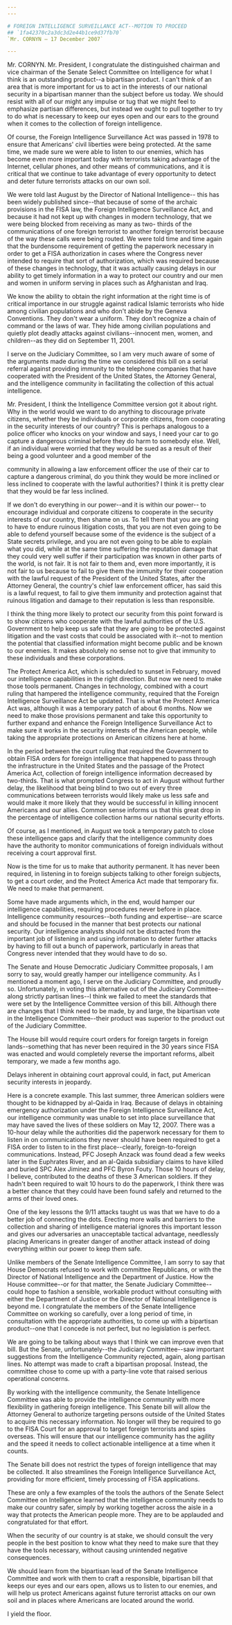 ```yaml
---
---

# FOREIGN INTELLIGENCE SURVEILLANCE ACT--MOTION TO PROCEED
## `1fa42370c2a3dc3d2e44b1ce9d37fb70`
`Mr. CORNYN — 17 December 2007`

---
```



Mr. CORNYN. Mr. President, I congratulate the distinguished chairman 
and vice chairman of the Senate Select Committee on Intelligence for 
what I think is an outstanding product--a bipartisan product. I can't 
think of an area that is more important for us to act in the interests 
of our national security in a bipartisan manner than the subject before 
us today. We should resist with all of our might any impulse or tug 
that we might feel to emphasize partisan differences, but instead we 
ought to pull together to try to do what is necessary to keep our eyes 
open and our ears to the ground when it comes to the collection of 
foreign intelligence.

Of course, the Foreign Intelligence Surveillance Act was passed in 
1978 to ensure that Americans' civil liberties were being protected. At 
the same time, we made sure we were able to listen to our enemies, 
which has become even more important today with terrorists taking 
advantage of the Internet, cellular phones, and other means of 
communications, and it is critical that we continue to take advantage 
of every opportunity to detect and deter future terrorists attacks on 
our own soil.

We were told last August by the Director of National Intelligence--
this has been widely published since--that because of some of the 
archaic provisions in the FISA law, the Foreign Intelligence 
Surveillance Act, and because it had not kept up with changes in modern 
technology, that we were being blocked from receiving as many as two-
thirds of the communications of one foreign terrorist to another 
foreign terrorist because of the way these calls were being routed. We 
were told time and time again that the burdensome requirement of 
getting the paperwork necessary in order to get a FISA authorization in 
cases where the Congress never intended to require that sort of 
authorization, which was required because of these changes in 
technology, that it was actually causing delays in our ability to get 
timely information in a way to protect our country and our men and 
women in uniform serving in places such as Afghanistan and Iraq.

We know the ability to obtain the right information at the right time 
is of critical importance in our struggle against radical Islamic 
terrorists who hide among civilian populations and who don't abide by 
the Geneva Conventions. They don't wear a uniform. They don't recognize 
a chain of command or the laws of war. They hide among civilian 
populations and quietly plot deadly attacks against civilians--innocent 
men, women, and children--as they did on September 11, 2001.

I serve on the Judiciary Committee, so I am very much aware of some 
of the arguments made during the time we considered this bill on a 
serial referral against providing immunity to the telephone companies 
that have cooperated with the President of the United States, the 
Attorney General, and the intelligence community in facilitating the 
collection of this actual intelligence.

Mr. President, I think the Intelligence Committee version got it 
about right. Why in the world would we want to do anything to 
discourage private citizens, whether they be individuals or corporate 
citizens, from cooperating in the security interests of our country? 
This is perhaps analogous to a police officer who knocks on your window 
and says, I need your car to go capture a dangerous criminal before 
they do harm to somebody else. Well, if an individual were worried that 
they would be sued as a result of their being a good volunteer and a 
good member of the


community in allowing a law enforcement officer the use of their car to 
capture a dangerous criminal, do you think they would be more inclined 
or less inclined to cooperate with the lawful authorities? I think it 
is pretty clear that they would be far less inclined.

If we don't do everything in our power--and it is within our power--
to encourage individual and corporate citizens to cooperate in the 
security interests of our country, then shame on us. To tell them that 
you are going to have to endure ruinous litigation costs, that you are 
not even going to be able to defend yourself because some of the 
evidence is the subject of a State secrets privilege, and you are not 
even going to be able to explain what you did, while at the same time 
suffering the reputation damage that they could very well suffer if 
their participation was known in other parts of the world, is not fair. 
It is not fair to them and, even more importantly, it is not fair to us 
because to fail to give them the immunity for their cooperation with 
the lawful request of the President of the United States, after the 
Attorney General, the country's chief law enforcement officer, has said 
this is a lawful request, to fail to give them immunity and protection 
against that ruinous litigation and damage to their reputation is less 
than responsible.

I think the thing more likely to protect our security from this point 
forward is to show citizens who cooperate with the lawful authorities 
of the U.S. Government to help keep us safe that they are going to be 
protected against litigation and the vast costs that could be 
associated with it--not to mention the potential that classified 
information might become public and be known to our enemies. It makes 
absolutely no sense not to give that immunity to these individuals and 
these corporations.

The Protect America Act, which is scheduled to sunset in February, 
moved our intelligence capabilities in the right direction. But now we 
need to make those tools permanent. Changes in technology, combined 
with a court ruling that hampered the intelligence community, required 
that the Foreign Intelligence Surveillance Act be updated. That is what 
the Protect America Act was, although it was a temporary patch of about 
6 months. Now we need to make those provisions permanent and take this 
opportunity to further expand and enhance the Foreign Intelligence 
Surveillance Act to make sure it works in the security interests of the 
American people, while taking the appropriate protections on American 
citizens here at home.

In the period between the court ruling that required the Government 
to obtain FISA orders for foreign intelligence that happened to pass 
through the infrastructure in the United States and the passage of the 
Protect America Act, collection of foreign intelligence information 
decreased by two-thirds. That is what prompted Congress to act in 
August without further delay, the likelihood that being blind to two 
out of every three communications between terrorists would likely make 
us less safe and would make it more likely that they would be 
successful in killing innocent Americans and our allies. Common sense 
informs us that this great drop in the percentage of intelligence 
collection harms our national security efforts.

Of course, as I mentioned, in August we took a temporary patch to 
close these intelligence gaps and clarify that the intelligence 
community does have the authority to monitor communications of foreign 
individuals without receiving a court approval first.

Now is the time for us to make that authority permanent. It has never 
been required, in listening in to foreign subjects talking to other 
foreign subjects, to get a court order, and the Protect America Act 
made that temporary fix. We need to make that permanent.

Some have made arguments which, in the end, would hamper our 
intelligence capabilities, requiring procedures never before in place. 
Intelligence community resources--both funding and expertise--are 
scarce and should be focused in the manner that best protects our 
national security. Our intelligence analysts should not be distracted 
from the important job of listening in and using information to deter 
further attacks by having to fill out a bunch of paperwork, 
particularly in areas that Congress never intended that they would have 
to do so.

The Senate and House Democratic Judiciary Committee proposals, I am 
sorry to say, would greatly hamper our intelligence community. As I 
mentioned a moment ago, I serve on the Judiciary Committee, and proudly 
so. Unfortunately, in voting this alternative out of the Judiciary 
Committee--along strictly partisan lines--I think we failed to meet the 
standards that were set by the Intelligence Committee version of this 
bill. Although there are changes that I think need to be made, by and 
large, the bipartisan vote in the Intelligence Committee--their product 
was superior to the product out of the Judiciary Committee.

The House bill would require court orders for foreign targets in 
foreign lands--something that has never been required in the 30 years 
since FISA was enacted and would completely reverse the important 
reforms, albeit temporary, we made a few months ago.

Delays inherent in obtaining court approval could, in fact, put 
American security interests in jeopardy.

Here is a concrete example. This last summer, three American soldiers 
were thought to be kidnapped by al-Qaida in Iraq. Because of delays in 
obtaining emergency authorization under the Foreign Intelligence 
Surveillance Act, our intelligence community was unable to set into 
place surveillance that may have saved the lives of these soldiers on 
May 12, 2007. There was a 10-hour delay while the authorities did the 
paperwork necessary for them to listen in on communications they never 
should have been required to get a FISA order to listen to in the first 
place--clearly, foreign-to-foreign communications. Instead, PFC Joseph 
Anzack was found dead a few weeks later in the Euphrates River, and an 
al-Qaida subsidiary claims to have killed and buried SPC Alex Jiminez 
and PFC Byron Fouty. Those 10 hours of delay, I believe, contributed to 
the deaths of these 3 American soldiers. If they hadn't been required 
to wait 10 hours to do the paperwork, I think there was a better chance 
that they could have been found safely and returned to the arms of 
their loved ones.


One of the key lessons the 9/11 attacks taught us was that we have to 
do a better job of connecting the dots. Erecting more walls and 
barriers to the collection and sharing of intelligence material ignores 
this important lesson and gives our adversaries an unacceptable 
tactical advantage, needlessly placing Americans in greater danger of 
another attack instead of doing everything within our power to keep 
them safe.

Unlike members of the Senate Intelligence Committee, I am sorry to 
say that House Democrats refused to work with committee Republicans, or 
with the Director of National Intelligence and the Department of 
Justice. How the House committee--or for that matter, the Senate 
Judiciary Committee--could hope to fashion a sensible, workable product 
without consulting with either the Department of Justice or the 
Director of National Intelligence is beyond me. I congratulate the 
members of the Senate Intelligence Committee on working so carefully, 
over a long period of time, in consultation with the appropriate 
authorities, to come up with a bipartisan product--one that I concede 
is not perfect, but no legislation is perfect.

We are going to be talking about ways that I think we can improve 
even that bill. But the Senate, unfortunately--the Judiciary 
Committee--saw important suggestions from the Intelligence Community 
rejected, again, along partisan lines. No attempt was made to craft a 
bipartisan proposal. Instead, the committee chose to come up with a 
party-line vote that raised serious operational concerns.

By working with the intelligence community, the Senate Intelligence 
Committee was able to provide the intelligence community with more 
flexibility in gathering foreign intelligence. This Senate bill will 
allow the Attorney General to authorize targeting persons outside of 
the United States to acquire this necessary information. No longer will 
they be required to go to the FISA Court for an approval to target 
foreign terrorists and spies overseas. This will ensure that our 
intelligence community has the agility and the speed it needs to 
collect actionable intelligence at a time when it counts.



The Senate bill does not restrict the types of foreign intelligence 
that may be collected. It also streamlines the Foreign Intelligence 
Surveillance Act, providing for more efficient, timely processing of 
FISA applications.

These are only a few examples of the tools the authors of the Senate 
Select Committee on Intelligence learned that the intelligence 
community needs to make our country safer, simply by working together 
across the aisle in a way that protects the American people more. They 
are to be applauded and congratulated for that effort.

When the security of our country is at stake, we should consult the 
very people in the best position to know what they need to make sure 
that they have the tools necessary, without causing unintended negative 
consequences.

We should learn from the bipartisan lead of the Senate Intelligence 
Committee and work with them to craft a responsible, bipartisan bill 
that keeps our eyes and our ears open, allows us to listen to our 
enemies, and will help us protect Americans against future terrorist 
attacks on our own soil and in places where Americans are located 
around the world.

I yield the floor.